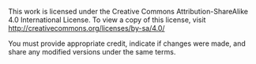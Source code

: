 This work is licensed under the Creative Commons Attribution-ShareAlike 4.0 International License.
To view a copy of this license, visit http://creativecommons.org/licenses/by-sa/4.0/

You must provide appropriate credit, indicate if changes were made, and share any modified versions under the same terms.
